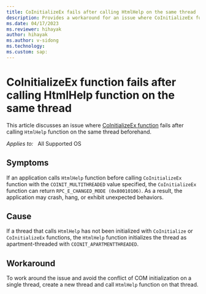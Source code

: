 ```yaml
---
title: CoInitializeEx fails after calling HtmlHelp on the same thread
description: Provides a workaround for an issue where CoInitializeEx function fails after calling HtmlHelp function on the same thread beforehand.
ms.date: 04/17/2023
ms.reviewer: hihayak
author: hihayak
ms.author: v-sidong
ms.technology: 
ms.custom: sap:
---
```

# CoInitializeEx function fails after calling HtmlHelp function on the same thread

This article discusses an issue where [CoInitializeEx function](/windows/win32/api/combaseapi/nf-combaseapi-coinitializeex) fails after calling `HtmlHelp` function on the same thread beforehand.

_Applies to:_ &nbsp; All Supported OS

## Symptoms

If an application calls `HtmlHelp` function before calling `CoInitializeEx` function with the `COINIT_MULTITHREADED` value specified, the `CoInitializeEx` function can return `RPC_E_CHANGED_MODE (0x80010106)`. As a result, the application may crash, hang, or exhibit unexpected behaviors.

## Cause

If a thread that calls `HtmlHelp` has not been initialized with `CoInitialize` or `CoInitializeEx` functions, the `HtmlHelp` function initializes the thread as apartment-threaded with `COINIT_APARTMENTTHREADED`.

## Workaround

To work around the issue and avoid the conflict of COM initialization on a single thread, create a new thread and call `HtmlHelp` function on that thread.

